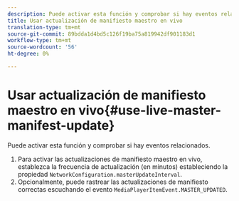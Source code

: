 ```yaml
---
description: Puede activar esta función y comprobar si hay eventos relacionados.
title: Usar actualización de manifiesto maestro en vivo
translation-type: tm+mt
source-git-commit: 89bdda1d4bd5c126f19ba75a819942df901183d1
workflow-type: tm+mt
source-wordcount: '56'
ht-degree: 0%

---
```



# Usar actualización de manifiesto maestro en vivo{#use-live-master-manifest-update}

Puede activar esta función y comprobar si hay eventos relacionados.

1. Para activar las actualizaciones de manifiesto maestro en vivo, establezca la frecuencia de actualización (en minutos) estableciendo la propiedad `NetworkConfiguration.masterUpdateInterval`.
1. Opcionalmente, puede rastrear las actualizaciones de manifiesto correctas escuchando el evento `MediaPlayerItemEvent.MASTER_UPDATED`.

